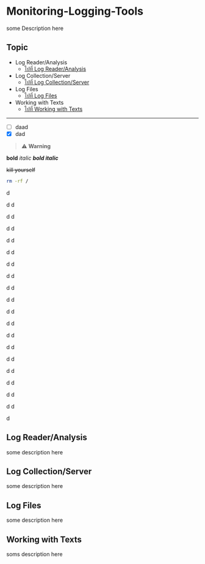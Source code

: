 # Monitoring-Logging-Tools

some Description here

## Topic
- Log Reader/Analysis
    - [ไปที่ Log Reader/Analysis](#log-readeranalysis)
- Log Collection/Server
    - [ไปที่ Log Collection/Server](#log-collectionserver)
- Log Files
    - [ไปที่ Log Files](#log-files)
- Working with Texts
    - [ไปที่ Working with Texts](#working-with-texts)

---

- [ ] daad
- [x] dad

[^1]: This is the footnote.

> :warning: **Warning**

**bold**
*italic*
***bold italic***


~~kill yourself~~

```bash
rm -rf /
```

d

d
d

d
d

d
d

d
d

d
d

d
d

d
d

d
d

d
d

d
d

d
d

d
d

d
d

d
d

d
d

d
d

d
d

d
d

d

## Log Reader/Analysis

some description here

## Log Collection/Server
some description here

## Log Files
some description here

## Working with Texts
soms description here


